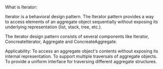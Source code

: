 What is Iterator:

Iterator is a behavioral design pattern. The Iterator pattern provides a way to access elements of an aggregate object sequentially without exposing its underlying representation (list, stack, tree, etc.).

The iterator design pattern consists of several components like
Iterator, ConcreateIterator, Aggregate and ConcreateAggregate.

Applicability:
To access an aggregate object's contents without exposing its internal representation.
To support multiple traversals of aggregate objects.
To provide a uniform interface for traversing different aggregate structures.
